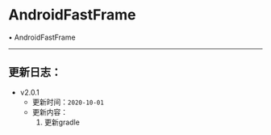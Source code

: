 # AndroidFastFrame

• AndroidFastFrame

------

## 更新日志：

- v2.0.1
     - 更新时间：`2020-10-01`
     - 更新内容：
		1. 更新gradle